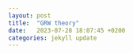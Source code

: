 ```yaml
---
layout: post
title:  "GRW theory"
date:   2023-07-28 18:07:45 +0200
categories: jekyll update
---
```



